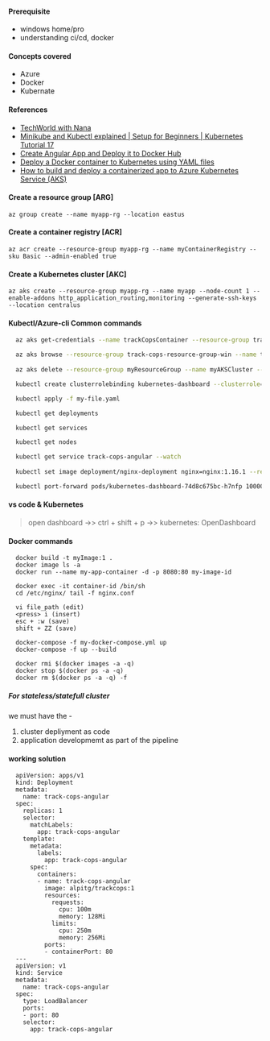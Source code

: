 #### Prerequisite
  - windows home/pro
  - understanding ci/cd, docker

#### Concepts covered
  - Azure
  - Docker
  - Kubernate

#### References
  - [TechWorld with Nana](https://www.youtube.com/channel/UCdngmbVKX1Tgre699-XLlUA)
  - [Minikube and Kubectl explained | Setup for Beginners | Kubernetes Tutorial 17](https://www.youtube.com/watch?v=E2pP1MOfo3g)
  - [Create Angular App and Deploy it to Docker Hub](https://www.youtube.com/watch?v=etA5xiX5TCA&list=RDCMUCCYR9GpcE3skVnyMU8Wx1kQ&index=1)
  - [Deploy a Docker container to Kubernetes using YAML files](https://www.youtube.com/watch?v=eHvKc6hNmhI&list=RDCMUCCYR9GpcE3skVnyMU8Wx1kQ&index=2)
  - [How to build and deploy a containerized app to Azure Kubernetes Service (AKS)](https://www.youtube.com/watch?v=E9YWmbUb9Ps)

#### Create a resource group [ARG]
  ``` az group create --name myapp-rg --location eastus ```

#### Create a container registry [ACR]
  ``` az acr create --resource-group myapp-rg --name myContainerRegistry --sku Basic --admin-enabled true ```

#### Create a Kubernetes cluster [AKC]
  ``` az aks create --resource-group myapp-rg --name myapp --node-count 1 --enable-addons http_application_routing,monitoring --generate-ssh-keys --location centralus ```

#### Kubectl/Azure-cli Common commands 
```bash
  az aks get-credentials --name trackCopsContainer --resource-group track-cops-resource-group-win 

  az aks browse --resource-group track-cops-resource-group-win --name trackCopsContainer  
  
  az aks delete --resource-group myResourceGroup --name myAKSCluster --no-wait

  kubectl create clusterrolebinding kubernetes-dashboard --clusterrole=cluster-admin --serviceaccount=kube-system:kubernetes-dashboard

  kubectl apply -f my-file.yaml

  kubectl get deployments

  kubectl get services

  kubectl get nodes

  kubectl get service track-cops-angular --watch
  
  kubectl set image deployment/nginx-deployment nginx=nginx:1.16.1 --record

  kubectl port-forward pods/kubernetes-dashboard-74d8c675bc-h7nfp 10000:9090 -n kube-system

```

#### vs code & Kubernetes
  > open dashboard ->> ctrl + shift + p ->> kubernetes: OpenDashboard


#### Docker commands
```
  docker build -t myImage:1 .
  docker image ls -a
  docker run --name my-app-container -d -p 8080:80 my-image-id  

  docker exec -it container-id /bin/sh
  cd /etc/nginx/ tail -f nginx.conf
  
  vi file_path (edit)
  <press> i (insert)
  esc + :w (save)
  shift + ZZ (save)

  docker-compose -f my-docker-compose.yml up
  docker-compose -f up --build

  docker rmi $(docker images -a -q)
  docker stop $(docker ps -a -q)
  docker rm $(docker ps -a -q) -f
```

##### For stateless/statefull cluster 
  we must have the -
  1. cluster depliyment as code
  2. application developmemt as part of the pipeline




#### working solution 
```
  apiVersion: apps/v1
  kind: Deployment
  metadata:
    name: track-cops-angular
  spec:
    replicas: 1
    selector:
      matchLabels:
        app: track-cops-angular
    template:
      metadata:
        labels:
          app: track-cops-angular
      spec:
        containers:
        - name: track-cops-angular
          image: alpitg/trackcops:1
          resources:
            requests:
              cpu: 100m
              memory: 128Mi
            limits:
              cpu: 250m
              memory: 256Mi
          ports:
          - containerPort: 80
  ---
  apiVersion: v1
  kind: Service
  metadata:
    name: track-cops-angular
  spec:
    type: LoadBalancer
    ports:
    - port: 80
    selector:
      app: track-cops-angular

```
